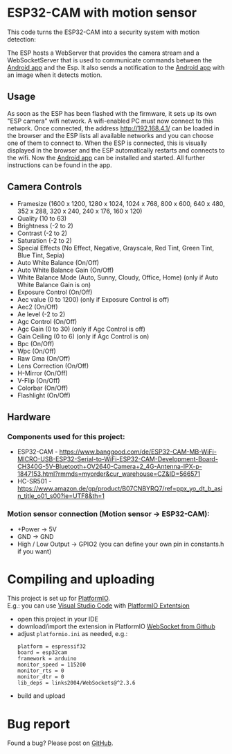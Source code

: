 # ESP32-CAM with motion sensor

This code turns the ESP32-CAM into a security system with motion detection:

The ESP hosts a WebServer that provides the camera stream and a WebSocketServer that is used to communicate commands between the [Android app](https://github.com/jensbeh/esp32-cam-android-app) and the Esp. It also sends a notification to the [Android app](https://github.com/jensbeh/esp32-cam-android-app) with an image when it detects motion.

## Usage
As soon as the ESP has been flashed with the firmware, it sets up its own "ESP camera" wifi network. A wifi-enabled PC must now connect to this network. Once connected, the address http://192.168.4.1/ can be loaded in the browser and the ESP lists all available networks and you can choose one of them to connect to.
When the ESP is connected, this is visually displayed in the browser and the ESP automatically restarts and connects to the wifi.
Now the [Android app](https://github.com/jensbeh/esp32-cam-android-app) can be installed and started. All further instructions can be found in the app.

## Camera Controls
* Framesize (1600 x 1200, 1280 x 1024, 1024 x 768, 800 x 600, 640 x 480, 352 x 288, 320 x 240, 240 x 176, 160 x 120)
* Quality (10 to 63)
* Brightness (-2 to 2)
* Contrast (-2 to 2)
* Saturation (-2 to 2)
* Special Effects (No Effect, Negative, Grayscale, Red Tint, Green Tint, Blue Tint, Sepia)
* Auto White Balance (On/Off)
* Auto White Balance Gain (On/Off)
* White Balance Mode (Auto, Sunny, Cloudy, Office, Home) (only if Auto White Balance Gain is on)
* Exposure Control (On/Off)
* Aec value (0 to 1200) (only if Exposure Control is off)
* Aec2 (On/Off)
* Ae level (-2 to 2)
* Agc Control (On/Off)
* Agc Gain (0 to 30) (only if Agc Control is off)
* Gain Ceiling (0 to 6) (only if Agc Control is on)
* Bpc (On/Off)
* Wpc (On/Off)
* Raw Gma (On/Off)
* Lens Correction (On/Off)
* H-Mirror (On/Off)
* V-Flip (On/Off)
* Colorbar (On/Off)
* Flashlight (On/Off)


## Hardware
### Components used for this project:

* ESP32-CAM - https://www.banggood.com/de/ESP32-CAM-MB-WiFi-MICRO-USB-ESP32-Serial-to-WiFi-ESP32-CAM-Development-Board-CH340G-5V-Bluetooth+OV2640-Camera+2_4G-Antenna-IPX-p-1847153.html?rmmds=myorder&cur_warehouse=CZ&ID=566571
* HC-SR501 - https://www.amazon.de/gp/product/B07CNBYRQ7/ref=ppx_yo_dt_b_asin_title_o01_s00?ie=UTF8&th=1


### Motion sensor connection (Motion sensor -> ESP32-CAM):
* +Power -> 5V
* GND -> GND
* High / Low Output -> GPIO2 (you can define your own pin in constants.h if you want)

# Compiling and uploading

This project is set up for [PlatformIO](https://platformio.org).<br/>
E.g.: you can use [Visual Studio Code](https://code.visualstudio.com/) with [PlatformIO Extentsion](https://marketplace.visualstudio.com/items?itemName=platformio.platformio-ide)
* open this project in your IDE
* download/import the extension in PlatformIO [WebSocket from Github](https://github.com/Links2004/arduinoWebSockets)
* adjust `platformio.ini` as needed, e.g.:
    ```
    platform = espressif32
    board = esp32cam
    framework = arduino
    monitor_speed = 115200
    monitor_rts = 0
    monitor_dtr = 0
    lib_deps = links2004/WebSockets@^2.3.6
    ```
* build and upload

# Bug report
Found a bug? Please post on [GitHub](https://github.com/jensbeh/esp32-cam/issues).